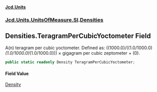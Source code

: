 #### [Jcd.Units](index.md 'index')
### [Jcd.Units.UnitsOfMeasure.SI](Jcd.Units.UnitsOfMeasure.SI.md 'Jcd.Units.UnitsOfMeasure.SI').[Densities](Densities.md 'Jcd.Units.UnitsOfMeasure.SI.Densities')

## Densities.TeragramPerCubicYoctometer Field

A(n) teragram per cubic yoctometer. Defined as: ((1000.0)/((1.0/1000.0)*(1.0/1000.0)*(1.0/1000.0))) × gigagram per cubic zeptometer + (0).

```csharp
public static readonly Density TeragramPerCubicYoctometer;
```

#### Field Value
[Density](Density.md 'Jcd.Units.UnitTypes.Density')